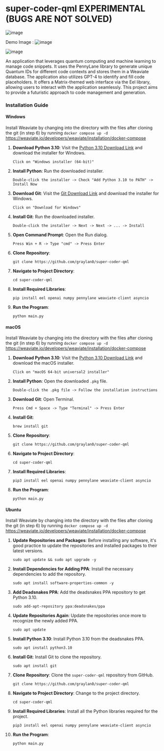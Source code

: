 # super-coder-qml EXPERIMENTAL (BUGS ARE NOT SOLVED)

![image](https://github.com/graylan0/super-coder-qml/assets/34530588/a0cf1373-465a-4f6e-bc84-3387d454e537)


Demo Image :  ![image](https://github.com/graylan0/super-coder-qml/assets/34530588/a944896b-0b50-48a4-b18a-0fa154669add)

![image](https://github.com/graylan0/super-coder-qml/assets/34530588/5a2227bf-d257-4fd4-9036-7968df4d4538)

An application that leverages quantum computing and machine learning to manage code snippets. It uses the PennyLane library to generate unique Quantum IDs for different code contexts and stores them in a Weaviate database. The application also utilizes GPT-4 to identify and fill code placeholders. It offers a Matrix-themed web interface via the Eel library, allowing users to interact with the application seamlessly. This project aims to provide a futuristic approach to code management and generation.

### Installation Guide



#### Windows

Install Weaviate by changing into the directory with the files after cloning the git (in step 6) by running  `docker compose up -d`  https://weaviate.io/developers/weaviate/installation/docker-compose

1. **Download Python 3.10**: Visit the [Python 3.10 Download Link](https://www.python.org/downloads/release/python-3100/) and download the installer for Windows.
    ```
    Click on "Windows installer (64-bit)"
    ```

2. **Install Python**: Run the downloaded installer.
    ```
    Double-click the installer -> Check "Add Python 3.10 to PATH" -> Install Now
    ```

3. **Download Git**: Visit the [Git Download Link](https://git-scm.com/download/win) and download the installer for Windows.
    ```
    Click on "Download for Windows"
    ```

4. **Install Git**: Run the downloaded installer.
    ```
    Double-click the installer -> Next -> Next -> ... -> Install
    ```

5. **Open Command Prompt**: Open the Run dialog.
    ```
    Press Win + R -> Type "cmd" -> Press Enter
    ```

6. **Clone Repository**:
    ```
    git clone https://github.com/graylan0/super-coder-qml
    ```

7. **Navigate to Project Directory**:
    ```
    cd super-coder-qml
    ```

8. **Install Required Libraries**: 
    ```
    pip install eel openai numpy pennylane weaviate-client asyncio
    ```
9. **Run the Program**: 
    ```
    python main.py
    ```




#### macOS

Install Weaviate by changing into the directory with the files after cloning the git (in step 6) by running  `docker compose up -d`  https://weaviate.io/developers/weaviate/installation/docker-compose

1. **Download Python 3.10**: Visit the [Python 3.10 Download Link](https://www.python.org/downloads/release/python-3100/) and download the macOS installer.
    ```
    Click on "macOS 64-bit universal2 installer"
    ```

2. **Install Python**: Open the downloaded `.pkg` file.
    ```
    Double-click the .pkg file -> Follow the installation instructions
    ```

3. **Download Git**: Open Terminal.
    ```
    Press Cmd + Space -> Type "Terminal" -> Press Enter
    ```

4. **Install Git**: 
    ```
    brew install git
    ```

5. **Clone Repository**:
    ```
    git clone https://github.com/graylan0/super-coder-qml
    ```

6. **Navigate to Project Directory**:
    ```
    cd super-coder-qml
    ```

7. **Install Required Libraries**: 
    ```
    pip3 install eel openai numpy pennylane weaviate-client asyncio
    ```
8. **Run the Program**: 
    ```
    python main.py
    ```


#### Ubuntu

Install Weaviate by changing into the directory with the files after cloning the git (in step 6) by running  `docker compose up -d`  https://weaviate.io/developers/weaviate/installation/docker-compose

1. **Update Repositories and Packages**: Before installing any software, it's good practice to update the repositories and installed packages to their latest versions.
    ```
    sudo apt update && sudo apt upgrade -y
    ```

2. **Install Dependencies for Adding PPA**: Install the necessary dependencies to add the repository.
    ```
    sudo apt install software-properties-common -y
    ```

3. **Add Deadsnakes PPA**: Add the deadsnakes PPA repository to get Python 3.10.
    ```
    sudo add-apt-repository ppa:deadsnakes/ppa
    ```

4. **Update Repositories Again**: Update the repositories once more to recognize the newly added PPA.
    ```
    sudo apt update
    ```

5. **Install Python 3.10**: Install Python 3.10 from the deadsnakes PPA.
    ```
    sudo apt install python3.10
    ```

6. **Install Git**: Install Git to clone the repository.
    ```
    sudo apt install git
    ```

7. **Clone Repository**: Clone the `super-coder-qml` repository from GitHub.
    ```
    git clone https://github.com/graylan0/super-coder-qml
    ```

8. **Navigate to Project Directory**: Change to the project directory.
    ```
    cd super-coder-qml
    ```

9. **Install Required Libraries**: Install all the Python libraries required for the project.
    ```
    pip3 install eel openai numpy pennylane weaviate-client asyncio
    ```
10. **Run the Program**: 
    ```
    python main.py
    ```
